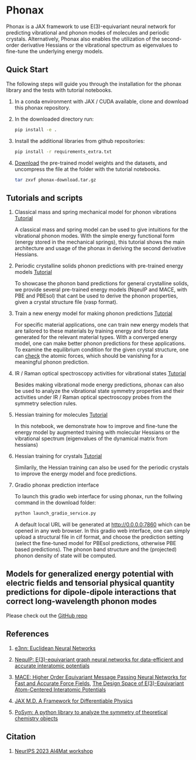 # Phonax

Phonax is a JAX framework to use E(3)-equivariant neural network for predicting vibrational and phonon modes of molecules and periodic crystals.
Alternatively, Phonax also enables the utilization of the second-order derivative Hessians or the vibrational spectrum as eigenvalues to fine-tune the underlying energy models.


## Quick Start

The following steps will guide you through the installation for the phonax library and the tests with tutorial notebooks.

1. In a conda environment with JAX / CUDA available, clone and download this phonax repository.

2. In the downloaded directory run:
    ```bash
    pip install -e .
    ```
3. Install the additional libraries from github repositories:
    ```bash
    pip install -r requirements_extra.txt
    ```
4. [Download](https://figshare.com/s/66bf63d6b5ff42638184) the pre-trained model weights and the datasets, and uncompress the file at the folder with the tutorial notebooks.

    ```bash
    tar zxvf phonax-download.tar.gz
    ```

## Tutorials and scripts

1. Classical mass and spring mechanical model for phonon vibrations [Tutorial](Tutorial_mass_spring_phonon_model.ipynb)

    A classical mass and spring model can be used to give intuitions for the vibrational phonon modes. With the simple energy functional form (energy stored in the mechanical springs), this tutorial shows the main architecture and usage of the phonax in deriving the second derivative Hessians.

2. Periodic crystalline solids phonon predictions with pre-trained energy models [Tutorial](Tutorial_phonon_with_pretrain_model.ipynb)

    To showcase the phonon band predictions for general crystalline solids, we provide several pre-trained energy models (NqeuIP and MACE, with PBE and PBEsol) that cant be used to derive the phonon properties, given a crystal structure file (vasp format).

3. Train a new energy model for making phonon predictions [Tutorial](Tutorial_new_model_training.ipynb)

    For specific material applications, one can train new energy models that are tailored to these materials by training energy and force data generated for the relevant material types. With a converged energy model, one can make better phonon predictions for these applications. To examine the equilibrium condition for the given crystal structure, one can [check](Tutorial_model_force_check.ipynb) the atomic forces, which should be vanishing for a meaningful phonon prediction.

4. IR / Raman optical spectroscopy activities for vibrational states [Tutorial](Tutorial_CH4_molecule_IR_Raman_symmetry.ipynb)

    Besides making vibrational mode energy predictions, phonax can also be used to analyze the vibrational state symmetry properties and their activities under IR / Raman optical spectroscopy probes from the symmetry selection rules.

5. Hessian training for molecules [Tutorial](Tutorial_molecular_hessian_training.ipynb)

   In this notebook, we demonstrate how to improve and fine-tune the energy model by augmented training with molecular Hessians or the vibrational spectrum (eigenvalues of the dynamical matrix from hessians)

6. Hessian training for crystals [Tutorial](Tutorial_crystal_hessian_training.ipynb)

   Similarily, the Hessian training can also be used for the periodic crystals to improve the energy model and foce predictions.   

7. Gradio phonax prediction interface

   To launch this gradio web interface for using phonax, run the follwing command in the download folder:
   ```bash
   python launch_gradio_service.py
   ``` 
   A default local URL will be generated at http://0.0.0.0:7860 which can be opened in any web browser.
   In this gradio web interface, one can simply upload a structural file in cif format, and choose the prediction setting (select the fine-tuned model for PBEsol predictions, otherwise PBE based predictions).
   The phonon band structure and the (projected) phonon density of state will be computed.

## Models for generalized energy potential with electric fields and tensorial physical quantity predictions for dipole-dipole interactions that correct long-wavelength phonon modes
   Please check out the [GitHub repo](https://github.com/shiangfang/e3nn-models)


## References

1. [e3nn: Euclidean Neural Networks](https://arxiv.org/abs/2207.09453)

2. [NequIP: E(3)-equivariant graph neural networks for data-efficient and accurate interatomic potentials](https://www.nature.com/articles/s41467-022-29939-5)

3. [MACE: Higher Order Equivariant Message Passing Neural Networks for Fast and Accurate Force Fields](https://arxiv.org/abs/2206.07697), [The Design Space of E(3)-Equivariant Atom-Centered Interatomic Potentials](https://arxiv.org/abs/2205.06643)

4. [JAX M.D. A Framework for Differentiable Physics](https://papers.nips.cc/paper/2020/file/83d3d4b6c9579515e1679aca8cbc8033-Paper.pdf)

5. [PoSym: A python library to analyze the symmetry of theoretical chemistry objects](https://zenodo.org/records/7261326)

## Citation

1. [NeurIPS 2023 AI4Mat workshop](https://openreview.net/forum?id=xxyHjer00Y)


